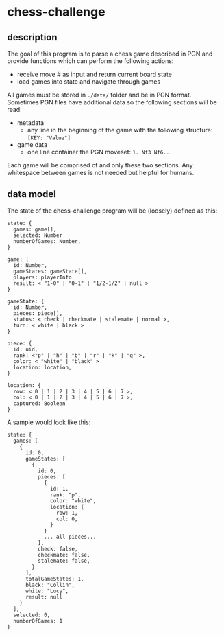 # chess-challenge

## description
The goal of this program is to parse a chess game described in PGN and provide functions which can perform the following actions:
- receive move # as input and return current board state
- load games into state and navigate through games

All games must be stored in `./data/` folder and be in PGN format. Sometimes PGN files have additional data so the following sections will be read:
- metadata
  - any line in the beginning of the game with the following structure: `[KEY: "Value"]`
- game data
  - one line container the PGN moveset: `1. Nf3 Nf6...`

Each game will be comprised of and only these two sections. Any whitespace between games is not needed but helpful for humans.

## data model
The state of the chess-challenge program will be (loosely) defined as this:
```
state: {
  games: game[],
  selected: Number
  numberOfGames: Number,
}

game: {
  id: Number,
  gameStates: gameState[],
  players: playerInfo
  result: < "1-0" | "0-1" | "1/2-1/2" | null >
}

gameState: {
  id: Number,
  pieces: piece[],
  status: < check | checkmate | stalemate | normal >,
  turn: < white | black >
}

piece: {
  id: uid,
  rank: <"p" | "h" | "b" | "r" | "k" | "q" >,
  color: < "white" | "black" >
  location: location,
}

location: {
  row: < 0 | 1 | 2 | 3 | 4 | 5 | 6 | 7 >,
  col: < 0 | 1 | 2 | 3 | 4 | 5 | 6 | 7 >,
  captured: Boolean
}
```

A sample would look like this:
```
state: {
  games: [
    {
      id: 0,
      gameStates: [
        {
          id: 0,
          pieces: [
            {
              id: 1,
              rank: "p",
              color: "white",
              location: {
                row: 1,
                col: 0,
              } 
            }
            ... all pieces...
          ],
          check: false,
          checkmate: false,
          stalemate: false,
        }
      ],
      totalGameStates: 1,
      black: "Collin",
      white: "Lucy",
      result: null
    }
  ],
  selected: 0,
  numberOfGames: 1
}
```